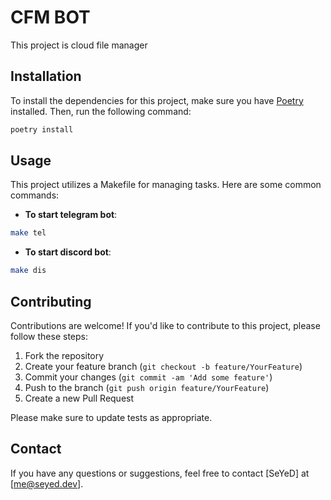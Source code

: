 # CFM BOT

This project is cloud file manager

## Installation

To install the dependencies for this project, make sure you have [Poetry](https://python-poetry.org/) installed. Then, run the following command:

```bash
poetry install
```

## Usage

This project utilizes a Makefile for managing tasks. Here are some common commands:

- **To start telegram bot**: 
```bash
make tel
```

- **To start discord bot**: 
```bash
make dis
```

## Contributing

Contributions are welcome! If you'd like to contribute to this project, please follow these steps:

1. Fork the repository
2. Create your feature branch (`git checkout -b feature/YourFeature`)
3. Commit your changes (`git commit -am 'Add some feature'`)
4. Push to the branch (`git push origin feature/YourFeature`)
5. Create a new Pull Request

Please make sure to update tests as appropriate.

## Contact

If you have any questions or suggestions, feel free to contact [SeYeD] at [me@seyed.dev].

